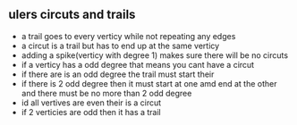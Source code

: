 ## ulers circuts and trails 

- a trail goes to every verticy while not repeating any edges
- a circut is a trail but has to end up at the same verticy
- adding a spike(verticy with degree 1) makes sure there will be no circuts
- if a verticy has a odd degree that means you cant have a circut 
- if there are is an odd degree the trail must start their
- if there is 2 odd degree then it must start at one amd end at the other and there must be no more than 2 odd degree
- id all vertives are even their is a circut 
- if 2 verticies are odd then it has a trail 